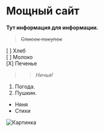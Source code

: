 # Мощный сайт

**Тут информация для информации.**

> ~~Список покупок~~  

[ ] Хлеб  
[ ] Молоко  
[X] Печенье  

>> _Ничья!_

1. Погода.
2. Пушкин.
* Няня
* Стихи

![Картинка](https://i.gyazo.com/5f0a771e76d048262bc60d1396e15baf.png)